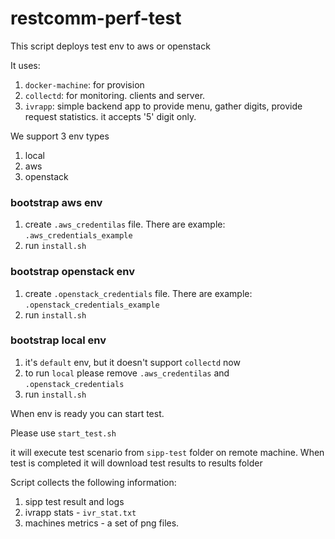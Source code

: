 # restcomm-perf-test

This script deploys test env to aws or openstack

It uses:

1. `docker-machine`: for provision 
2. `collectd`: for monitoring. clients and server.
3. `ivrapp`: simple backend app to provide menu, gather digits, provide request statistics. it accepts '5' digit only.

We support 3 env types

1. local
2. aws
3. openstack

### bootstrap aws env

1. create `.aws_credentilas` file. There are example: `.aws_credentials_example`
2. run `install.sh`

### bootstrap openstack env

1. create `.openstack_credentials` file. There are example: `.openstack_credentials_example`
2. run `install.sh`

### bootstrap local env

1. it's `default` env, but it doesn't support `collectd` now
2. to run `local` please remove `.aws_credentilas` and `.openstack_credentials`
3. run `install.sh`

When env is ready you can start test. 

Please use `start_test.sh`

it will execute test scenario from `sipp-test` folder on remote machine. 
When test is completed it will download test results to results folder

Script collects the following information:

1. sipp test result and logs
2. ivrapp stats - `ivr_stat.txt`
3. machines metrics - a set of png files.
